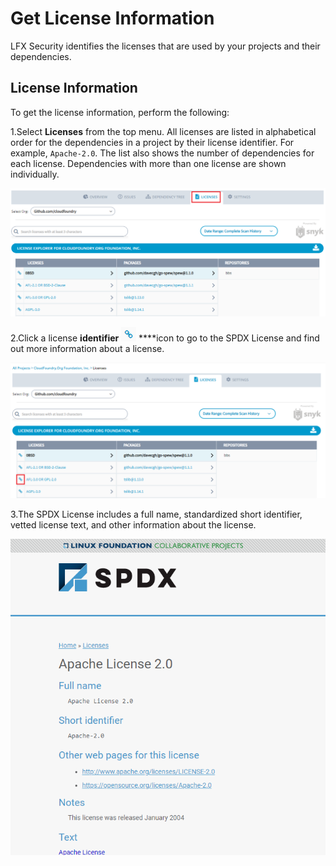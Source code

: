 # Get License Information

LFX Security identifies the licenses that are used by your projects and their dependencies.

## License Information  

To get the license information, perform the following:

1.Select **Licenses** from the top menu. All licenses are listed in alphabetical order for the dependencies in a project by their license identifier. For example, `Apache-2.0`. The list also shows the number of dependencies for each license. Dependencies with more than one license are shown individually.

![Licenses](../.gitbook/assets/licenses%20%281%29.png)

2.Click a license **identifier** ![](../.gitbook/assets/ident.png)  ****icon  to go to the SPDX License and find out more information about a license. 

![License Identifier](../.gitbook/assets/lice_idnt.png)

3.The SPDX License includes a full name, standardized short identifier, vetted license text, and other information about the license.

![License](../.gitbook/assets/apache-license.png)



